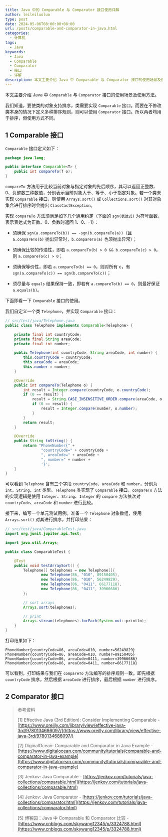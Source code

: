 ```yaml
---
title: Java 中的 Comparable 与 Comparator 接口使用详解
author: leileiluoluo
type: post
date: 2024-05-06T08:00:00+08:00
url: /posts/comparable-and-comparator-in-java.html
categories:
  - 计算机
tags:
  - Java
keywords:
  - Java
  - Comparable
  - Comparator
  - 接口
  - 详解
description: 本文主要介绍 Java 中 Comparable 与 Comparator 接口的使用场景及使用方法。
---
```


本文主要介绍 Java 中 `Comparable` 与 `Comparator` 接口的使用场景及使用方法。

我们知道，要使类的对象支持排序，类需要实现 `Comparable` 接口。而要在不修改类本身的情况下定义多种排序规则，则可以使用 `Comparator` 接口。所以两者均用于排序，但使用方式不同。

## 1 Comparable 接口

`Comparable` 接口定义如下：

```java
package java.lang;

public interface Comparable<T> {
    public int compareTo(T o);
}
```

`compareTo` 方法用于比较当前对象与指定对象的先后顺序，其可以返回正整数、0、负整数三种数值，分别表示当前对象大于、等于、小于指定对象。若一个类未实现 `Comparable` 接口，则使用 `Arrays.sort()` 或 `Collections.sort()` 对其对象集合进行排序时会抛出 `ClassCastException`。

实现 `compareTo` 方法须满足如下几个通用约定（下面的 `sgn(表达式)` 为符号函数，表示表达式为正数、0、负数时返回 1、0、-1）：

- 须确保 `sgn(a.compareTo(b)) == -sgn(b.compareTo(a))`（且 `a.compareTo(b)` 抛出异常时，`b.compareTo(a)` 也须抛出异常）；

- 须确保比较的传递性，即若 `a.compareTo(b) > 0 && b.compareTo(c) > 0`，则 `a.compareTo(c) > 0`；

- 须确保等价性，即若 `a.compareTo(b) == 0`，则对所有 c，有 `sgn(a.compareTo(c)) == sgn(b.compareTo(c))`；

- 须尽量与 `equals` 结果保持一致，即若有 `a.compareTo(b) == 0`，则最好保证 `a.equals(b)`。

下面即看一下 `Comparable` 接口的使用。

我们自定义一个类 `Telephone`，并实现 `Comparable` 接口：

```java
// src/test/java/Telephone.java
public class Telephone implements Comparable<Telephone> {

    private final int countryCode;
    private final String areaCode;
    private final int number;

    public Telephone(int countryCode, String areaCode, int number) {
        this.countryCode = countryCode;
        this.areaCode = areaCode;
        this.number = number;
    }

    @Override
    public int compareTo(Telephone o) {
        int result = Integer.compare(countryCode, o.countryCode);
        if (0 == result) {
            result = String.CASE_INSENSITIVE_ORDER.compare(areaCode, o.areaCode);
            if (0 == result) {
                result = Integer.compare(number, o.number);
            }
        }
        return result;
    }

    @Override
    public String toString() {
        return "PhoneNumber{" +
                "countryCode=" + countryCode +
                ", areaCode=" + areaCode +
                ", number=" + number +
                '}';
    }
}
```

可以看到 `Telephone` 含有三个字段 `countryCode`、`areaCode` 和 `number`，分别为 `int`、`String`、`int` 类型。`Telephone` 类实现了 `Comparable` 接口，`compareTo` 方法的实现逻辑是使用 `Integer`、`String`、`Integer` 的 `compare` 方法依次对 `countryCode`、`areaCode` 和 `number` 进行比较。

接下来，编写一个单元测试用例。准备一个 `Telephone` 对象数组，使用 `Arrays.sort()` 对其进行排序，并打印结果：

```java
// src/test/java/ComparableTest.java
import org.junit.jupiter.api.Test;

import java.util.Arrays;

public class ComparableTest {

    @Test
    public void testArraySort() {
        Telephone[] telephones = new Telephone[]{
                new Telephone(86, "010", 89150405),
                new Telephone(86, "010", 56249829),
                new Telephone(86, "0411", 66177118),
                new Telephone(86, "0411", 39966686)
        };

        // sort arrays
        Arrays.sort(telephones);

        // print
        Arrays.stream(telephones).forEach(System.out::println);
    }
}
```

打印结果如下：

```text
PhoneNumber{countryCode=86, areaCode=010, number=56249829}
PhoneNumber{countryCode=86, areaCode=010, number=89150405}
PhoneNumber{countryCode=86, areaCode=0411, number=39966686}
PhoneNumber{countryCode=86, areaCode=0411, number=66177118}
```

可以看到，打印结果与我们在 `compareTo` 方法编写的排序规则一致。即先根据 `countryCode` 排序，然后根据 `areaCode` 进行排序，最后根据 `number` 进行排序。

## 2 Comparator 接口

> 参考资料
>
> [1] Effective Java (3rd Edition): Consider Implementing Comparable - [https://www.oreilly.com/library/view/effective-java-3rd/9780134686097/](https://www.oreilly.com/library/view/effective-java-3rd/9780134686097/)
>
> [2] DiginalOcean: Comparable and Comparator in Java Example - [https://www.digitalocean.com/community/tutorials/comparable-and-comparator-in-java-example](https://www.digitalocean.com/community/tutorials/comparable-and-comparator-in-java-example)
>
> [3] Jenkov: Java Comparable - [https://jenkov.com/tutorials/java-collections/comparable.html](https://jenkov.com/tutorials/java-collections/comparable.html)
>
> [4] Jenkov: Java Comparator - [https://jenkov.com/tutorials/java-collections/comparator.html](https://jenkov.com/tutorials/java-collections/comparator.html)
>
> [5] 博客园：Java 中 Comparable 和 Comparator 比较 - [https://www.cnblogs.com/skywang12345/p/3324788.html](https://www.cnblogs.com/skywang12345/p/3324788.html)
